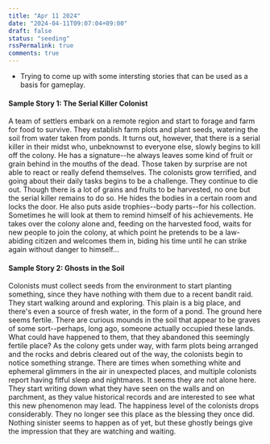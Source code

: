 ```yaml
---
title: "Apr 11 2024"
date: "2024-04-11T09:07:04+09:00"
draft: false
status: "seeding"
rssPermalink: true
comments: true
---
```

- Trying to come up with some intersting stories that can be used as a basis for gameplay.

#### Sample Story 1: The Serial Killer Colonist
A team of settlers embark on a remote region and start to forage and farm for food to survive. They establish farm plots and plant seeds, watering the soil from water taken from ponds. It turns out, however, that there is a serial killer in their midst who, unbeknownst to everyone else, slowly begins to kill off the colony. He has a signature--he always leaves some kind of fruit or grain behind in the mouths of the dead. Those taken by surprise are not able to react or really defend themselves. The colonists grow terrified, and going about their daily tasks begins to be a challenge. They continue to die out. Though there is a lot of grains and fruits to be harvested, no one but the serial killer remains to do so. He hides the bodies in a certain room and locks the door. He also puts aside trophies--body parts--for his collection. Sometimes he will look at them to remind himself of his achievements. He takes over the colony alone and, feeding on the harvested food, waits for new people to join the colony, at which point he pretends to be a law-abiding citizen and welcomes them in, biding his time until he can strike again without danger to himself...

#### Sample Story 2: Ghosts in the Soil
Colonists must collect seeds from the environment to start planting something, since they have nothing with them due to a recent bandit raid. They start walking around and exploring. This plain is a big place, and there's even a source of fresh water, in the form of a pond. The ground here seems fertile. There are curious mounds in the soil that appear to be graves of some sort--perhaps, long ago, someone actually occupied these lands. What could have happened to them, that they abandoned this seemingly fertile place? As the colony gets under way, with farm plots being arranged and the rocks and debris cleared out of the way, the colonists begin to notice something strange. There are times when something white and ephemeral glimmers in the air in unexpected places, and multiple colonists report having fitful sleep and nightmares. It seems they are not alone here. They start writing down what they have seen on the walls and on parchment, as they value historical records and are interested to see what this new phenomenon may lead. The happiness level of the colonists drops considerably. They no longer see this place as the blessing they once did. Nothing sinister seems to happen as of yet, but these ghostly beings give the impression that they are watching and waiting.